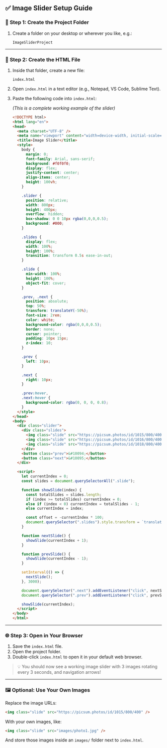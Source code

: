 ## ✅ Image Slider Setup Guide

### 🔧 **Step 1: Create the Project Folder**

1. Create a folder on your desktop or wherever you like, e.g.:

   ```
   ImageSliderProject
   ```

---

### 📄 **Step 2: Create the HTML File**

1. Inside that folder, create a new file:

   ```
   index.html
   ```

2. Open `index.html` in a text editor (e.g., Notepad, VS Code, Sublime Text).

3. Paste the following code into `index.html`:

   *(This is a complete working example of the slider)*

   ```html
   <!DOCTYPE html>
   <html lang="en">
   <head>
     <meta charset="UTF-8" />
     <meta name="viewport" content="width=device-width, initial-scale=1.0" />
     <title>Image Slider</title>
     <style>
       body {
         margin: 0;
         font-family: Arial, sans-serif;
         background: #f0f0f0;
         display: flex;
         justify-content: center;
         align-items: center;
         height: 100vh;
       }

       .slider {
         position: relative;
         width: 800px;
         height: 400px;
         overflow: hidden;
         box-shadow: 0 0 10px rgba(0,0,0,0.5);
         background: #000;
       }

       .slides {
         display: flex;
         width: 100%;
         height: 100%;
         transition: transform 0.5s ease-in-out;
       }

       .slide {
         min-width: 100%;
         height: 100%;
         object-fit: cover;
       }

       .prev, .next {
         position: absolute;
         top: 50%;
         transform: translateY(-50%);
         font-size: 2rem;
         color: white;
         background-color: rgba(0,0,0,0.5);
         border: none;
         cursor: pointer;
         padding: 10px 15px;
         z-index: 10;
       }

       .prev {
         left: 10px;
       }

       .next {
         right: 10px;
       }

       .prev:hover,
       .next:hover {
         background-color: rgba(0, 0, 0, 0.8);
       }
     </style>
   </head>
   <body>
     <div class="slider">
       <div class="slides">
         <img class="slide" src="https://picsum.photos/id/1015/800/400" alt="Slide 1" />
         <img class="slide" src="https://picsum.photos/id/1016/800/400" alt="Slide 2" />
         <img class="slide" src="https://picsum.photos/id/1018/800/400" alt="Slide 3" />
       </div>
       <button class="prev">&#10094;</button>
       <button class="next">&#10095;</button>
     </div>

     <script>
       let currentIndex = 0;
       const slides = document.querySelectorAll(".slide");

       function showSlide(index) {
         const totalSlides = slides.length;
         if (index >= totalSlides) currentIndex = 0;
         else if (index < 0) currentIndex = totalSlides - 1;
         else currentIndex = index;

         const offset = -currentIndex * 100;
         document.querySelector(".slides").style.transform = `translateX(${offset}%)`;
       }

       function nextSlide() {
         showSlide(currentIndex + 1);
       }

       function prevSlide() {
         showSlide(currentIndex - 1);
       }

       setInterval(() => {
         nextSlide();
       }, 3000);

       document.querySelector(".next").addEventListener("click", nextSlide);
       document.querySelector(".prev").addEventListener("click", prevSlide);

       showSlide(currentIndex);
     </script>
   </body>
   </html>
   ```

---

### 🌐 **Step 3: Open in Your Browser**

1. Save the `index.html` file.
2. Open the project folder.
3. Double-click `index.html` to open it in your default web browser.

> 💡 You should now see a working image slider with 3 images rotating every 3 seconds, and navigation arrows!

---

### 🖼️ **Optional: Use Your Own Images**

Replace the image URLs:

```html
<img class="slide" src="https://picsum.photos/id/1015/800/400" />
```

With your own images, like:

```html
<img class="slide" src="images/photo1.jpg" />
```

And store those images inside an `images/` folder next to `index.html`.
